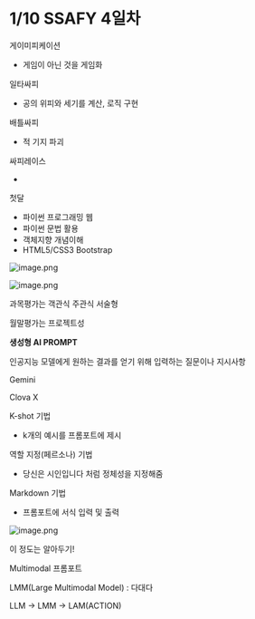 # 1/10 SSAFY 4일차

게이미피케이션

- 게임이 아닌 것을 게임화

일타싸피

- 공의 위피와 세기를 계산, 로직 구현

배틀싸피

- 적 기지 파괴

싸피레이스

- 

첫달

- 파이썬 프로그래밍 웹
- 파이썬 문법 활용
- 객체지향 개념이해
- HTML5/CSS3 Bootstrap

![image.png](image.png)

![image.png](image%201.png)

과목평가는 객관식 주관식 서술형

월말평가는 프로젝트성

**생성형 AI PROMPT**

인공지능 모델에게 원하는 결과를 얻기 위해 입력하는 질문이나 지시사항

Gemini

Clova X

K-shot 기법

- k개의 예시를 프롬포트에 제시

역할 지정(페르소나) 기법

- 당신은 시인입니다 처럼 정체성을 지정해줌

Markdown 기법

- 프롬포트에 서식 입력 및 출력

![image.png](image%202.png)

이 정도는 알아두기!

Multimodal 프롬포트

LMM(Large Multimodal Model) : 다대다

LLM → LMM → LAM(ACTION)

##